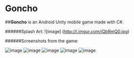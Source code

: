# Goncho
##**Goncho** is an Android Unity mobile game made with C#. 

######Splash Art:
![image] (http://i.imgur.com/iQbRmQ0.jpg)

######Screenshots from the game:

![image](http://i.imgur.com/ZaCwAzL.png)
![image](http://i.imgur.com/rdGDdw5.png)
![image](http://i.imgur.com/ePfd7Fr.png)
![image](http://i.imgur.com/rhJd6i5.png)
![image](http://i.imgur.com/0ZoZwXm.png)
